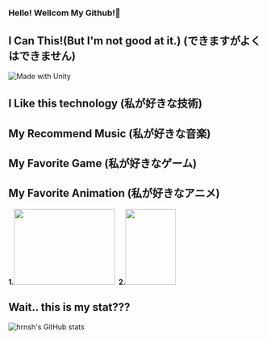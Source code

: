 ### Hello! Wellcom My Github!👋

## I Can This!(But I'm not good at it.) (できますがよくはできません)
![Made with Unity](https://img.shields.io/badge/Made%20with-Unity-57b9d3.svg?style=flat&logo=unity)

## I Like this technology (私が好きな技術)

## My Recommend Music (私が好きな音楽)

## My Favorite Game (私が好きなゲーム)

## My Favorite Animation (私が好きなアニメ)
<div>
        <strong>1.</strong><img src="https://i.ytimg.com/vi/KonNI2O7_Wk/maxresdefault.jpg" style=" width : 200px; height : 150px;">&nbsp;
        <strong>2.</strong><img src="https://image.yes24.com/goods/90114544/XL" style=" width : 100px; height : 150px;">
</div>

## Wait.. this is my stat???

![hrnsh's GitHub stats](https://github-readme-stats.vercel.app/api?username=hrnsh&show_icons=true&theme=radical)

